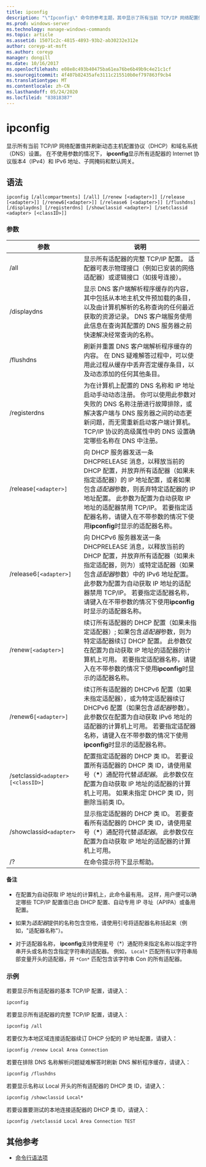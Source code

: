 ```yaml
---
title: ipconfig
description: "\"Ipconfig\" 命令的参考主题，其中显示了所有当前 TCP/IP 网络配置值并刷新了动态主机配置协议（DHCP）和域名系统（DNS）设置。"
ms.prod: windows-server
ms.technology: manage-windows-commands
ms.topic: article
ms.assetid: 15071c2c-4815-4893-93b2-ab30232e312e
author: coreyp-at-msft
ms.author: coreyp
manager: dongill
ms.date: 10/16/2017
ms.openlocfilehash: e08e8c493b40475ba61ea76be6b49b9c4e21c1cf
ms.sourcegitcommit: 4f407b82435afe3111c215510b0ef797863f9cb4
ms.translationtype: MT
ms.contentlocale: zh-CN
ms.lasthandoff: 05/24/2020
ms.locfileid: "83818387"
---
```

# <a name="ipconfig"></a>ipconfig

显示所有当前 TCP/IP 网络配置值并刷新动态主机配置协议（DHCP）和域名系统（DNS）设置。 在不使用参数的情况下， **ipconfig**显示所有适配器的 Internet 协议版本4（IPv4）和 IPv6 地址、子网掩码和默认网关。

## <a name="syntax"></a>语法

```
ipconfig [/allcompartments] [/all] [/renew [<adapter>]] [/release [<adapter>]] [/renew6[<adapter>]] [/release6 [<adapter>]] [/flushdns] [/displaydns] [/registerdns] [/showclassid <adapter>] [/setclassid <adapter> [<classID>]]
```

### <a name="parameters"></a>参数

| 参数 | 说明 |
| --------- | ----------- |
| /all | 显示所有适配器的完整 TCP/IP 配置。 适配器可表示物理接口（例如已安装的网络适配器）或逻辑接口（如拨号连接）。 |
| /displaydns | 显示 DNS 客户端解析程序缓存的内容，其中包括从本地主机文件预加载的条目，以及由计算机解析的名称查询的任何最近获取的资源记录。 DNS 客户端服务使用此信息在查询其配置的 DNS 服务器之前快速解决经常查询的名称。 |
| /flushdns | 刷新并重置 DNS 客户端解析程序缓存的内容。 在 DNS 疑难解答过程中，可以使用此过程从缓存中丢弃否定缓存条目，以及动态添加的任何其他条目。 |
| /registerdns | 为在计算机上配置的 DNS 名称和 IP 地址启动手动动态注册。 你可以使用此参数对失败的 DNS 名称注册进行故障排除，或解决客户端与 DNS 服务器之间的动态更新问题，而无需重新启动客户端计算机。 TCP/IP 协议的高级属性中的 DNS 设置确定哪些名称在 DNS 中注册。 |
| /release`[<adapter>]` | 向 DHCP 服务器发送一条 DHCPRELEASE 消息，以释放当前的 DHCP 配置，并放弃所有适配器（如果未指定适配器）的 IP 地址配置，或者如果包含*适配器*参数，则丢弃特定适配器的 IP 地址配置。 此参数为配置为自动获取 IP 地址的适配器禁用 TCP/IP。 若要指定适配器名称，请键入在不带参数的情况下使用**ipconfig**时显示的适配器名称。 |
| /release6`[<adapter>]` | 向 DHCPv6 服务器发送一条 DHCPRELEASE 消息，以释放当前的 DHCP 配置，并放弃所有适配器（如果未指定适配器，则为）或特定适配器（如果包含*适配器*参数）中的 IPv6 地址配置。 此参数为配置为自动获取 IP 地址的适配器禁用 TCP/IP。 若要指定适配器名称，请键入在不带参数的情况下使用**ipconfig**时显示的适配器名称。 |
| /renew`[<adapter>]` | 续订所有适配器的 DHCP 配置（如果未指定适配器）; 如果包含*适配器*参数，则为特定适配器续订 DHCP 配置。 此参数仅在配置为自动获取 IP 地址的适配器的计算机上可用。 若要指定适配器名称，请键入在不带参数的情况下使用**ipconfig**时显示的适配器名称。 |
| /renew6`[<adapter>]` | 续订所有适配器的 DHCPv6 配置（如果未指定适配器），或为特定适配器续订 DHCPv6 配置（如果包含*适配器*参数）。 此参数仅在配置为自动获取 IPv6 地址的适配器的计算机上可用。 若要指定适配器名称，请键入在不带参数的情况下使用**ipconfig**时显示的适配器名称。 |
| /setclassid`<adapter>[<classID>]` | 配置指定适配器的 DHCP 类 ID。 若要设置所有适配器的 DHCP 类 ID，请使用星号（**&#42;**）通配符代替*适配器*。 此参数仅在配置为自动获取 IP 地址的适配器的计算机上可用。 如果未指定 DHCP 类 ID，则删除当前类 ID。 |
| /showclassid`<adapter>` | 显示指定适配器的 DHCP 类 ID。 若要查看所有适配器的 DHCP 类 ID，请使用星号（**&#42;**）通配符代替*适配器*。 此参数仅在配置为自动获取 IP 地址的适配器的计算机上可用。 |
| /? | 在命令提示符下显示帮助。 |

#### <a name="remarks"></a>备注

- 在配置为自动获取 IP 地址的计算机上，此命令最有用。 这样，用户便可以确定哪些 TCP/IP 配置值已由 DHCP 配置、自动专用 IP 寻址（APIPA）或备用配置。

- 如果为*适配器*提供的名称包含空格，请使用引号将适配器名称括起来（例如，"适配器名称"）。

- 对于适配器名称， **ipconfig**支持使用星号（*）通配符来指定名称以指定字符串开头或名称包含指定字符串的适配器。 例如， `Local*` 匹配所有以字符串局部变量开头的适配器，并 `*Con*` 匹配包含该字符串 Con 的所有适配器。

### <a name="examples"></a>示例

若要显示所有适配器的基本 TCP/IP 配置，请键入：

```
ipconfig
```

若要显示所有适配器的完整 TCP/IP 配置，请键入：

```
ipconfig /all
```

若要仅为本地区域连接适配器续订 DHCP 分配的 IP 地址配置，请键入：

```
ipconfig /renew Local Area Connection
```

若要在排除 DNS 名称解析问题疑难解答时刷新 DNS 解析程序缓存，请键入：

```
ipconfig /flushdns
```

若要显示名称以 Local 开头的所有适配器的 DHCP 类 ID，请键入：

```
ipconfig /showclassid Local*
```

若要设置要测试的本地连接适配器的 DHCP 类 ID，请键入：

```
ipconfig /setclassid Local Area Connection TEST
```

## <a name="additional-references"></a>其他参考

- [命令行语法项](command-line-syntax-key.md)
